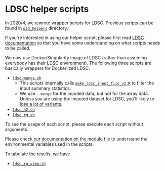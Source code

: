 # LDSC helper scripts

In 2020/4, we rewrote wrapper scripts for LDSC. Previous scripts can be found in [`old_helpers`](old_helpers) directory.

If you're interested in using our helper script, please first read [LDSC documentation](https://github.com/bulik/ldsc/wiki/Heritability-and-Genetic-Correlation) so that you have some understanding on what scripts needs to be called.

We now use Docker/Singularity image of LDSC (rather than assuming everybody has their LDSC environment). The following three scirpts are basically wrappers for Dockerlized LDSC.

- [`ldsc_munge.sh`](ldsc_munge.sh)
  - This scripts internally calls [`make_ldsc_input_file_v2.R`](make_ldsc_input_file_v2.R) to filter the input summary statistics.
  - We use `--merge` for the imputed data, but not for the array data. Unless you are using the imputed dataset for LDSC, you'll likely to [lose a lot of variants](https://gist.github.com/yk-tanigawa/f7895b1b2bd94facee4774e3e39f3c14).
- [`ldsc_h2.sh`](ldsc_h2.sh)
- [`ldsc_rg.sh`](ldsc_rg.sh)

To see the usage of each script, please execute each script without arguments.

Please check [our documentation on the module file](https://github.com/rivas-lab/sherlock-modules/tree/master/ldsc) to understand the environmental variables used in the scripts.

To tabulate the results, we have

- [`ldsc_rg_view.sh`](ldsc_rg_view.sh)
